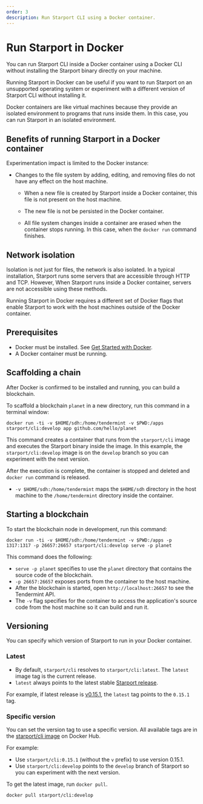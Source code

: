 ```yaml
---
order: 3
description: Run Starport CLI using a Docker container.
---
```


# Run Starport in Docker

You can run Starport CLI inside a Docker container using a Docker CLI without installing the Starport binary directly on your machine.

Running Starport in Docker can be useful if you want to run Starport on an unsupported operating system or experiment with a different version of Starport CLI without installing it.

Docker containers are like virtual machines because they provide an isolated environment to programs that runs inside them. In this case, you can run Starport in an isolated environment.

## Benefits of running Starport in a Docker container

Experimentation impact is limited to the Docker instance:

- Changes to the file system by adding, editing, and removing files do not have any effect on the host machine.

  - When a new file is created by Starport inside a Docker container, this file is not present on the host machine.

  - The new file is not be persisted in the Docker container.

  - All file system changes inside a container are erased when the container stops running. In this case, when the `docker run` command finishes.

## Network isolation

Isolation is not just for files, the network is also isolated. In a typical installation, Starport runs some servers that are accessible through HTTP and TCP. However, When Starport runs inside a Docker container, servers are not accessible using these methods.

Running Starport in Docker requires a different set of Docker flags that enable Starport to work with the host machines outside of the Docker container.

## Prerequisites

- Docker must be installed. See [Get Started with Docker](https://www.docker.com/get-started).
- A Docker container must be running.

## Scaffolding a chain

After Docker is confirmed to be installed and running, you can build a blockchain.

To scaffold a blockchain `planet` in a new directory, run this command in a terminal window:

```
docker run -ti -v $HOME/sdh:/home/tendermint -v $PWD:/apps starport/cli:develop app github.com/hello/planet
```

This command creates a container that runs from the `starport/cli` image and executes the Starport binary inside the image. In this example, the `starport/cli:develop` image is on the `develop` branch so you can experiment with the next version.

After the execution is complete, the container is stopped and deleted and `docker run` command is released.

- `-v $HOME/sdh:/home/tendermint` maps the `$HOME/sdh` directory in the host machine to the `/home/tendermint` directory inside the container.

## Starting a blockchain

To start the blockchain node in development, run this command:

```
docker run -ti -v $HOME/sdh:/home/tendermint -v $PWD:/apps -p 1317:1317 -p 26657:26657 starport/cli:develop serve -p planet
```

This command does the following:

- `serve -p planet` specifies to use the `planet` directory that contains the source code of the blockchain.
- `-p 26657:26657` exposes ports from the container to the host machine.
- After the blockchain is started, open `http://localhost:26657` to see the Tendermint API.
- The `-v` flag specifies for the container to access the application's source code from the host machine so it can build and run it.

## Versioning

You can specify which version of Starport to run in your Docker container.

### Latest

- By default, `starport/cli` resolves to `starport/cli:latest`. The `latest` image tag is the current release.
- `latest` always points to the latest stable [Starport release](https://github.com/tendermint/starport/releases).

For example, if latest release is [v0.15.1](https://github.com/tendermint/starport/releases/tag/v0.15.1), the `latest` tag points to the `0.15.1` tag.

### Specific version

You can set the version tag to use a specific version. All available tags are in the [starport/cli image](https://hub.docker.com/repository/docker/starport/cli/tags?page=1&ordering=last_updated) on Docker Hub.

For example:

- Use `starport/cli:0.15.1` (without the `v` prefix) to use version 0.15.1.
- Use `starport/cli:develop` points to the `develop` branch of Starport so you can experiment with the next version.

To get the latest image, run `docker pull`.

```
docker pull starport/cli:develop
```
